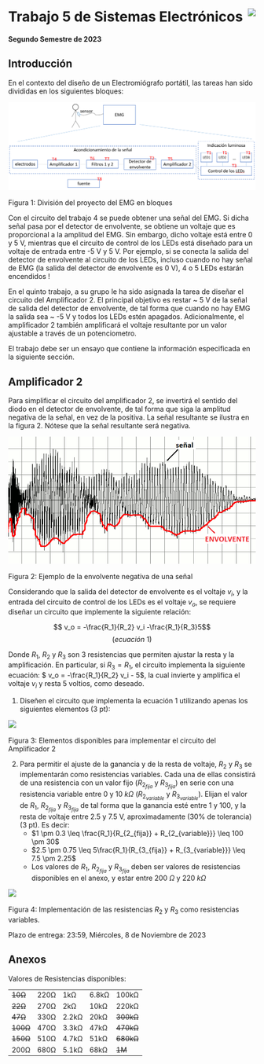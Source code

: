 # <img src="https://julianodb.github.io/SISTEMAS_ELECTRONICOS_PARA_INGENIERIA_BIOMEDICA/img/logo_fing.png?raw=true" align="right" height="45"> Trabajo 5 de Sistemas Electrónicos

#### Segundo Semestre de 2023

## Introducción

En el contexto del diseño de un Electromiógrafo portátil, las tareas han sido divididas en los siguientes bloques:

![TX_bloques](../img/TX_bloques.png)

Figura 1: División del proyecto del EMG en bloques

Con el circuito del trabajo 4 se puede obtener una señal del EMG. Si dicha señal pasa por el detector de envolvente, se obtiene un voltaje que es proporcional a la amplitud del EMG. Sin embargo, dicho voltaje está entre 0 y 5 V, mientras que el circuito de control de los LEDs está diseñado para un voltaje de entrada entre -5 V y 5 V. Por ejemplo, si se conecta la salida del detector de envolvente al circuito de los LEDs, incluso cuando no hay señal de EMG (la salida del detector de envolvente es 0 V), 4 o 5 LEDs estarán encendidos !

En el quinto trabajo, a su grupo le ha sido asignada la tarea de diseñar el circuito del Amplificador 2. El principal objetivo es restar ~ 5 V de la señal de salida del detector de envolvente, de tal forma que cuando no hay EMG la salida sea ~ -5 V y todos los LEDs estén apagados. Adicionalmente, el amplificador 2 también amplificará el voltaje resultante por un valor ajustable a través de un potenciometro.

El trabajo debe ser un ensayo que contiene la información especificada en la siguiente sección.

## Amplificador 2

Para simplificar el circuito del amplificador 2, se invertirá el sentido del diodo en el detector de envolvente, de tal forma que siga la amplitud negativa de la señal, en vez de la positiva. La señal resultante se ilustra en la figura 2. Nótese que la señal resultante será negativa.

![T2_envolvente](../img/T2_Envelope_follower_negative.png)

Figura 2: Ejemplo de la envolvente negativa de una señal

Considerando que la salida del detector de envolvente es el voltaje $v_i$, y la entrada del circuito de control de los LEDs es el voltaje $v_o$, se requiere diseñar un circuito que implemente la siguiente relación:

$$ v_o = -\frac{R_1}{R_2} v_i -\frac{R_1}{R_3}5$$
$$(ecuación\ 1)$$

Donde $R_1$, $R_2$ y $R_3$ son 3 resistencias que permiten ajustar la resta y la amplificación. En particular, si $R_3 = R_1$, el circuito implementa la siguiente ecuación: $ v_o = -\frac{R_1}{R_2} v_i - 5$, la cual invierte y amplifica el voltaje $v_i$ y resta 5 voltios, como deseado.


1. Diseñen el circuito que implementa la ecuación 1 utilizando apenas los siguientes elementos (3 pt):

<img src="https://julianodb.github.io/electronic_circuits_diagrams/T5_materials.png" width="300">

Figura 3: Elementos disponibles para implementar el circuito del Amplificador 2

2. Para permitir el ajuste de la ganancia y de la resta de voltaje, $R_2$ y $R_3$ se implementarán como resistencias variables. Cada una de ellas consistirá de una resistencia con un valor fijo ($R_{2_{fija}}$ y $R_{3_{fija}}$) en serie con una resistencia variable entre 0 y $10\ k\Omega$ ($R_{2_{variable}}$ y $R_{3_{variable}}$). Elijan el valor de $R_1$, $R_{2_{fija}}$ y $R_{3_{fija}}$ de tal forma que la ganancia esté entre 1 y 100, y la resta de voltaje entre 2.5 y 7.5 V, aproximadamente (30% de tolerancia) (3 pt). Es decir:
   - $1 \pm 0.3 \leq \frac{R_1}{R_{2_{fija}} + R_{2_{variable}}} \leq 100 \pm 30$
   - $2.5 \pm 0.75 \leq 5\frac{R_1}{R_{3_{fija}} + R_{3_{variable}}} \leq 7.5 \pm 2.25$
   - Los valores de $R_1$, $R_{2_{fija}}$ y $R_{3_{fija}}$ deben ser valores de resistencias disponibles en el anexo, y estar entre $200\ \Omega$ y $220\ k\Omega$

<img src="https://julianodb.github.io/electronic_circuits_diagrams/T5_r_var.png" width="500">

Figura 4: Implementación de las resistencias $R_2$ y $R_3$ como resistencias variables.

Plazo de entrega: 23:59, Miércoles, 8 de Noviembre de 2023

## Anexos

Valores de Resistencias disponibles:

|   |  |        |       |  |
|------|------|-----------|------------|-------|
| ~~10Ω~~  | 220Ω | 1kΩ       | 6.8kΩ      | 100kΩ |
| ~~22Ω~~  | 270Ω | 2kΩ       | 10kΩ       | 220kΩ |
| ~~47Ω~~  | 330Ω | 2.2kΩ     | 20kΩ       | ~~300kΩ~~ |
| ~~100Ω~~ | 470Ω | 3.3kΩ     | 47kΩ       | ~~470kΩ~~ |
| ~~150Ω~~ | 510Ω | 4.7kΩ     | 51kΩ       | ~~680kΩ~~ |
| 200Ω | 680Ω | 5.1kΩ     | 68kΩ       | ~~1M~~    |
